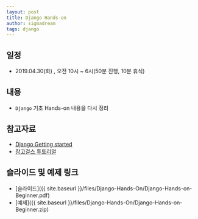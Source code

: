 ```yaml
---
layout: post
title: Django Hands-on
author: sigmadream
tags: django
---
```


## 일정

* 2019.04.30(화) , 오전 10시 ~ 6시(50분 진행, 10분 휴식)

## 내용

* `Django` 기초 Hands-on 내용을 다시 정리

## 참고자료

* [Django Getting started](https://docs.djangoproject.com/en/2.2/intro/)
* [장고걸스 튜토리얼](https://tutorial.djangogirls.org/ko/)

## 슬라이드 및 예제 링크

* [슬라이드]({{ site.baseurl }}/files/Django-Hands-On/Django-Hands-on-Beginner.pdf)
* [예제]({{ site.baseurl }}/files/Django-Hands-On/Django-Hands-on-Beginner.zip)
